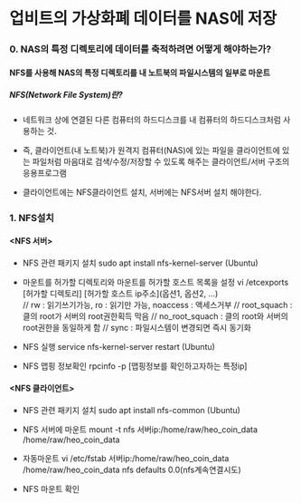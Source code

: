 # 업비트의 가상화폐 데이터를 NAS에 저장

### 0. NAS의 특정 디렉토리에 데이터를 축적하려면 어떻게 해야하는가?
#### NFS를 사용해 NAS의 특정 디렉토리를 내 노트북의 파일시스템의 일부로 마운트
##### NFS(Network File System)란? 
- 네트워크 상에 연결된 다른 컴퓨터의 하드디스크를 내 컴퓨터의 하드디스크처럼 사용하는 것.

- 즉, 클라이언트(내 노트북)가 원격지 컴퓨터(NAS)에 있는 파일을 클라이언트에 있는 파일처럼 
마음대로 검색/수정/저장할 수 있도록 해주는 클라이언트/서버 구조의 응용프로그램

- 클라이언트에는 NFS클라이언트 설치, 서버에는 NFS서버 설치 해야한다.

### 1. NFS설치
#### <NFS 서버>
- NFS 관련 패키지 설치
sudo apt install nfs-kernel-server (Ubuntu)

- 마운트를 허가할 디렉토리와 마운트를 허가할 호스트 목록을 설정
vi /etcexports [허가할 디렉토리] [허가할 호스트 ip주소](옵션1, 옵션2, ...)   
// rw : 읽기쓰기가능, ro : 읽기만 가능, noaccess : 액세스거부
// root_squach : 클의 root가 서버의 root권한획득 막음 
// no_root_squach : 클의 root와 서버의 root권한을 동일하게 함
// sync : 파일시스템이 변경되면 즉시 동기화

- NFS 실행
service nfs-kernel-server restart (Ubuntu)

- NFS 맵핑 정보확인
rpcinfo -p [맵핑정보를 확인하고자하는 특정ip]

#### <NFS 클라이언트>
- NFS 관련 패키지 설치
sudo apt install nfs-common (Ubuntu)

- NFS 서버에 마운트
mount -t nfs 서버ip:/home/raw/heo_coin_data /home/raw/heo_coin_data 

- 자동마운트
vi /etc/fstab
서버ip:/home/raw/heo_coin_data /home/raw/heo_coin_data nfs defaults 0.0(nfs계속연결시도)

- NFS 마운트 확인





